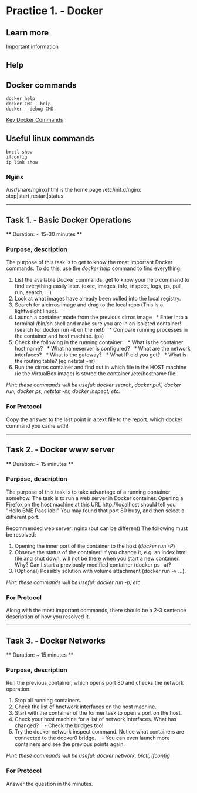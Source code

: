 # Practice 1. - Docker

## Learn more
[Important information](Tudnivalok.md)
## Help
## Docker commands
```Shell
docker help
docker CMD --help
docker --debug CMD
```

[Key Docker Commands](https://www.cheatography.com/tobix10/cheat-sheets/docker-commands/)

## Useful linux commands
```Shell
brctl show
ifconfig
ip link show
```

### Nginx
/usr/share/nginx/html is the home page
/etc/init.d/nginx stop|start|restart|status 

---

## Task 1. - Basic Docker Operations
** Duration: ~ 15-30 minutes **

### Purpose, description
The purpose of this task is to get to know the most important Docker commands. To do this, use the _docker help_ command to find everything.

1. List the available Docker commands, get to know your help command to find everything easily later. (exec, images, info, inspect, logs, ps, pull, run, search, ...)
2. Look at what images have already been pulled into the local registry.
3. Search for a cirros image and drag to the local repo (This is a lightweight linux).
4. Launch a container made from the previous cirros image
  * Enter into a terminal /bin/sh shell and make sure you are in an isolated container! (search for docker run -it on the net!)
  * Compare running processes in the container and host machine. (ps)
5. Check the following in the running container:
  * What is the container host name?
  * What nameserver is configured?
  * What are the network interfaces?
  * What is the gateway?
  * What IP did you get?
  * What is the routing table? (eg netstat -nr)
6. Run the cirros container and find out in which file in the HOST machine (ie the VirtualBox image) is stored the container /etc/hostname file!

_Hint: these commands will be useful: docker search, docker pull, docker run, docker ps, netstat -nr, docker inspect, etc._
### For Protocol
Copy the answer to the last point in a text file to the report. which docker command you came with!

---


## Task 2. - Docker www server
** Duration: ~ 15 minutes **

### Purpose, description
The purpose of this task is to take advantage of a running container somehow.
The task is to run a web server in Docker container. Opening a Firefox on the host machine at this URL http://localhost should tell you "Hello BME Paas lab!" You may found that port 80 busy, and then select a different port.

Recommended web server: nginx (but can be different)
The following must be resolved:

1. Opening the inner port of the container to the host (_docker run -P_)
2. Observe the status of the container! If you change it, e.g. an index.html file and shut down, will not be there when you start a new container. Why? Can I start a previously modified container (docker ps -a)?
3. (Optional) Possibly solution with volume attachment (docker run -v ...).

_Hint: these commands will be useful: docker run -p, etc._
### For Protocol
Along with the most important commands, there should be a 2-3 sentence description of how you resolved it.

---

## Task 3. - Docker Networks
** Duration: ~ 15 minutes **

### Purpose, description
Run the previous container, which opens port 80 and checks the network operation.

1. Stop all running containers.
2. Check the list of hnetwork interfaces on the host machine.
3. Start with  the container of the former task to open a port on the host.
4. Check your host machine for a list of network interfaces. What has changed?
   - Check the bridges too!
5. Try the docker network inspect command. Notice what containers are connected to the docker0 bridge.
   - You can even launch more containers and see the previous points again.

_Hint: these commands will be useful: docker network, brctl, ifconfig_
### For Protocol
Answer the question in the minutes.

